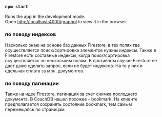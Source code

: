### `npm start`

Runs the app in the development mode.<br />
Open [http://localhost:4000/graphql](http://localhost:4000/graphql) to view it in the browser.

### по поводу индексов

Насколько знаю на основе баз данных Firestore, в тех полях где осуществляется поиск/сортировка элементов нужны индексы. Также в Firestore есть составные индексы, когда поиск/сортировка осуществляется по нескольким полям. В противном случае Firestore не даст даже сделать запрос, если не будет индексов. На то у них и сдельная оплата за млн. документов.

### по поводу пагинации

Также на идее Firestore, пагинация за счет снимка последнего документа. В CouchDB нашел похожее - bookmark. На клиенте предполагается сохранять состояние bookmark, тем самым перемещаясь по страницам.